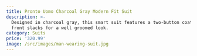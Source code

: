 ```yaml
---
title: Pronto Uomo Charcoal Gray Modern Fit Suit
description: >-
  Designed in charcoal gray, this smart suit features a two-button coat and flat
  front slacks for a well groomed look.
category: Suits
price: '320.99'
image: /src/images/man-wearing-suit.jpg
---
```


